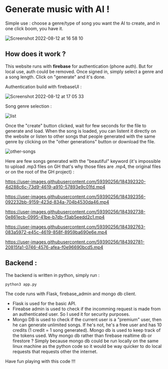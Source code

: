 # Generate music with AI !

Simple use : choose a genre/type of song you want the AI to create, and in one click boom, you have it.

![Screenshot 2022-08-12 at 16 58 10](https://user-images.githubusercontent.com/59390256/184383562-d750b3c3-715c-42cb-bff2-22b27c861fe2.png)

## How does it work ?

This website runs with **firebase** for authentication (phone auth). But for local use, auth could be removed. Once signed in, simply select a genre and a song length. Click on "generate" and it's done.

Authentication build with firebaseUI :

![Screenshot 2022-08-12 at 17 05 33](https://user-images.githubusercontent.com/59390256/184384916-4fc7afda-8011-49d8-a7e8-89f53eb2184d.png)

Song genre selection : 

![list](https://user-images.githubusercontent.com/59390256/184385621-19beec71-8467-4f6a-b4ab-72e844f92f06.gif)

Once the "create" button clicked, wait for few seconds for the file to generate and load. When the song is loaded, you can listent it directly on the website or listen to other songs that people generated with the same genre by clicking on the "other generations" button or download the file.

![other-songs](https://user-images.githubusercontent.com/59390256/184386266-8bead899-2749-4833-b466-6aca898057d7.gif)

Here are few songs generated with the "beautiful" keyword (it's impossible to upload .mp3 files on GH that's why those files are .mp4, the original files or on the root of the GH project) :

https://user-images.githubusercontent.com/59390256/184392320-4d288c6c-73d9-4619-a910-57893e9c01fd.mp4

https://user-images.githubusercontent.com/59390256/184392356-092232bb-9159-423d-834a-704b4530da46.mp4

https://user-images.githubusercontent.com/59390256/184392738-0e861ecb-0995-41be-b7db-f3ab5eedd2c1.mp4

https://user-images.githubusercontent.com/59390256/184392763-083a5972-e45c-4619-858f-8959ba690e6e.mp4

https://user-images.githubusercontent.com/59390256/184392781-20815fa1-0746-4576-afea-f0e96690bcd5.mp4

## Backend :

The backend is written in python, simply run :
```
python3 app.py
```
The code runs with Flask, firebase_admin and mongo db client.
- Flask is used for the basic API.
- Fireabse admin is used to check if the incomming request is made from an authenticated user. So I used it for security purposes.
- Mongo DB is used to check if the current user is a "premium" user, then he can generate unlimited songs. If he's not, he's a free user and has 10 credits (1 credit = 1 song generated). Mongo db is used to keep track of the tokens used. Why mongo db rather than firebase realtime db or firestore ? Simply because mongo db could be run locally on the same linux machine as the python code so it would be way quicker to do local requests that requests other the internet.

Have fun playing with this code !!!
